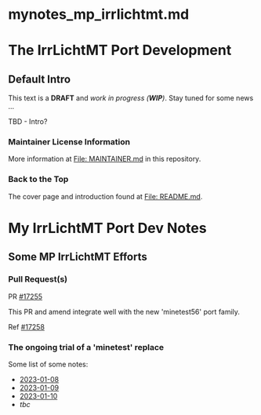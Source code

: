 mynotes_mp_irrlichtmt.md
========================

# The IrrLichtMT Port Development
## Default Intro

This text is a **DRAFT** and _work in progress (**WIP**)_.  Stay tuned for some news ...

TBD - Intro?

### Maintainer License Information

More information at [File: MAINTAINER.md](MAINTAINER.md) in this repository.

### Back to the Top

The cover page and introduction found at [File: README.md](README.md).


# My IrrLichtMT Port Dev Notes

## Some MP IrrLichtMT Efforts

### Pull Request(s)

PR [#17255](https://github.com/macports/macports-ports/pull/17255)

This PR and amend integrate well with the new 'minetest56' port family.

Ref [#17258](https://github.com/macports/macports-ports/pull/17258)


### The ongoing trial of a 'minetest' replace

Some list of some notes:
- [2023-01-08](mynotes_mp_by-date/mynotes_mp_2023-01-08b.md)
- [2023-01-09](mynotes_mp_by-date/mynotes_mp_2023-01-09b.md)
- [2023-01-10](mynotes_mp_by-date/mynotes_mp_2023-01-10b.md)
- _tbc_

